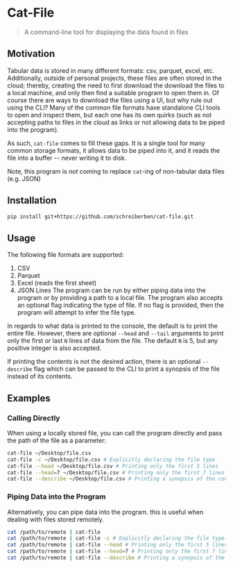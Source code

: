 # Cat-File
> A command-line tool for displaying the data found in files

## Motivation
Tabular data is stored in many different formats: csv, parquet, excel, etc. Additionally,
outside of personal projects, these files are often stored in the cloud; thereby, creating
the need to first download the download the files to a local machine, and only then find a
suitable program to open them in. Of course there are ways to download the files using a UI,
but why rule out using the CLI? Many of the common file formats have standalone CLI tools
to open and inspect them, but each one has its own quirks (such as not accepting paths to files
in the cloud as links or not allowing data to be piped into the program).

As such, `cat-file` comes to fill these gaps. It is a single tool for many common storage
formats, it allows data to be piped into it, and it reads the file into a buffer -- never
writing it to disk.

Note, this program is _not_ coming to replace `cat`-ing of non-tabular data files (e.g. JSON)

## Installation
```bash
pip install git+https://github.com/schreiberben/cat-file.git
```

## Usage
The following file formats are supported:
1. CSV
2. Parquet
3. Excel (reads the first sheet)
4. JSON Lines
The program can be run by either piping data into the program or by providing a path
to a local file. The program also accepts an optional flag indicating the type of file.
If no flag is provided, then the program will attempt to infer the file type.

In regards to what data is printed to the console, the default is to print the entire file.
However, there are optional `--head` and `--tail` arguments to print only the first or last
`N` lines of data from the file. The default `N` is 5, but any positive integer is also
accepted.

If printing the contents is not the desired action, there is an optional `--describe` flag
which can be passed to the CLI to print a synopsis of the file instead of its contents.

## Examples
### Calling Directly
When using a locally stored file, you can call the program directly and pass the path of the
file as a parameter:
```bash
cat-file ~/Desktop/file.csv
cat-file -c ~/Desktop/file.csv # Explicitly declaring the file type
cat-file --head ~/Desktop/file.csv # Printing only the first 5 lines
cat-file --head=7 ~/Desktop/file.csv # Printing only the first 7 lines
cat-file --describe ~/Desktop/file.csv # Printing a synopsis of the contents
```

### Piping Data into the Program
Alternatively, you can pipe data into the program. this is useful when dealing with files stored remotely.
```bash
cat /path/to/remote | cat-file
cat /path/to/remote | cat-file -c # Explicitly declaring the file type
cat /path/to/remote | cat-file --head # Printing only the first 5 lines
cat /path/to/remote | cat-file --head=7 # Printing only the first 7 lines
cat /path/to/remote | cat-file --describe # Printing a synopsis of the contents
```
